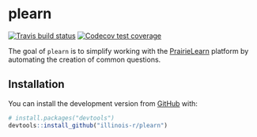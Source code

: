 
<!-- README.md is generated from README.Rmd. Please edit that file -->

# plearn

<!-- badges: start -->

[![Travis build
status](https://travis-ci.org/illinois-r/plearn.svg?branch=master)](https://travis-ci.org/illinois-r/plearn)
[![Codecov test
coverage](https://codecov.io/gh/illinois-r/plearn/branch/master/graph/badge.svg)](https://codecov.io/gh/illinois-r/plearn?branch=master)
<!-- badges: end -->

The goal of `plearn` is to simplify working with the
[PrairieLearn](https://prairielearn.engr.illinois.edu/pl) platform by
automating the creation of common questions.

## Installation

You can install the development version from
[GitHub](https://github.com/illinois-r/plearn) with:

``` r
# install.packages("devtools")
devtools::install_github("illinois-r/plearn")
```
